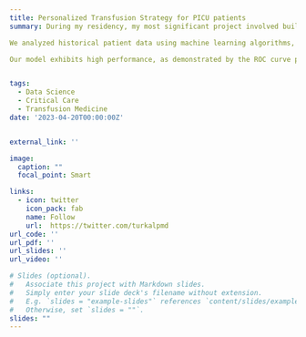 ```yaml
---
title: Personalized Transfusion Strategy for PICU patients
summary: During my residency, my most significant project involved building a personalized transfusion strategy for PICU patients. 

We analyzed historical patient data using machine learning algorithms, focusing on variables that impact transfusion requirements, to develop a predictive model.

Our model exhibits high performance, as demonstrated by the ROC curve plot. It allowed for more precise and timely transfusions, reducing unnecessary procedures and potential complications, thereby improving patient care.


tags:
  - Data Science
  - Critical Care
  - Transfusion Medicine
date: '2023-04-20T00:00:00Z'


external_link: ''

image:
  caption: ""
  focal_point: Smart

links:
  - icon: twitter
    icon_pack: fab
    name: Follow
    url:  https://twitter.com/turkalpmd
url_code: ''
url_pdf: ''
url_slides: ''
url_video: ''

# Slides (optional).
#   Associate this project with Markdown slides.
#   Simply enter your slide deck's filename without extension.
#   E.g. `slides = "example-slides"` references `content/slides/example-slides.md`.
#   Otherwise, set `slides = ""`.
slides: ""
---
```


